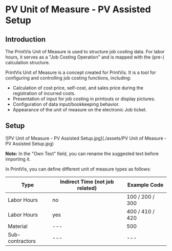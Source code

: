 # PV Unit of Measure - PV Assisted Setup


## Introduction

The PrintVis Unit of Measure is used to structure job costing data. For labor hours, it serves as a "Job Costing Operation" and is mapped with the (pre-) calculation structure.

PrintVis Unit of Measure is a concept created for PrintVis. It is a tool for configuring and controlling job costing functions, including:

- Calculation of cost price, self-cost, and sales price during the registration of incurred costs.
- Presentation of input for job costing in printouts or display pictures.
- Configuration of data input/bookkeeping behavior.
- Appearance of the unit of measure on the electronic Job ticket.



## Setup

![PV Unit of Measure - PV Assisted Setup.jpg](./assets/PV Unit of Measure - PV Assisted Setup.jpg)

**Note:** In the "Own Text" field, you can rename the suggested text before importing it.

In PrintVis, you can define different unit of measure types as follows:

| **Type**                 | **Indirect Time (not job related)** | **Example Code** |
|--------------------------|-------------------------------------|------------------|
| Labor Hours              | no                                  | 100 / 200 / 300 |
| Labor Hours              | yes                                 | 400 / 410 / 420 |
| Material                 | ---                                 | 500              |
| Sub-contractors          | ---                                 | ---              |


